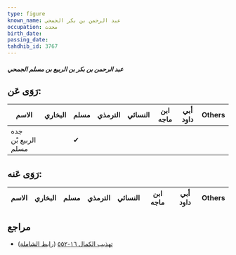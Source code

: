```yaml
---
type: figure
known_name: عبد الرحمن بن بكر الجمحي
occupation: محدث
birth_date:
passing_date:
tahdhib_id: 3767
---
```

##### عبد الرحمن بن بكر بن الربيع بن مسلم الجمحي

## رَوَى عَن:
| الاسم               | البخاري | مسلم | الترمذي | النسائي | ابن ماجه | أبي داود | Others |
| ------------------- | ------- | ---- | ------- | ------- | -------- | -------- | ------ |
| جده الربيع بْن مسلم |         | ✔    |         |         |          |          |        |
## رَوَى عَنه:
| الاسم | البخاري | مسلم | الترمذي | النسائي | ابن ماجه | أبي داود | Others |
| ----- | ------- | ---- | ------- | ------- | -------- | -------- | ------ |
## مراجع
- [تهذيب الكمال ١٦-٥٥٢](obsidian://open?vault=Tahdhib-al-Kamal&file=Figures/٣٧٦٧-عبد%20الرحمن%20بن%20بكر%20بن%20الربيع%20بن%20مسلم%20الجمحي) ([رابط الشاملة](https://shamela.ws/book/3722/8545))